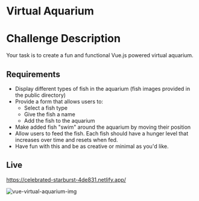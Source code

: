 

# Virtual Aquarium

# Challenge Description

Your task is to create a fun and functional Vue.js powered virtual aquarium.

## Requirements

- Display different types of fish in the aquarium (fish images provided in the public directory)
- Provide a form that allows users to:
  - Select a fish type
  - Give the fish a name
  - Add the fish to the aquarium
- Make added fish "swim" around the aquarium by moving their position
- Allow users to feed the fish. Each fish should have a hunger level that increases over time and resets when fed.
- Have fun with this and be as creative or minimal as you'd like.

## Live

https://celebrated-starburst-4de831.netlify.app/

![vue-virtual-aquarium-img](https://github.com/GonzaloVolonterio/vue-virtual-aquarium/assets/64506662/8e6a1601-ca29-4469-8743-f00b70bc82cb)

